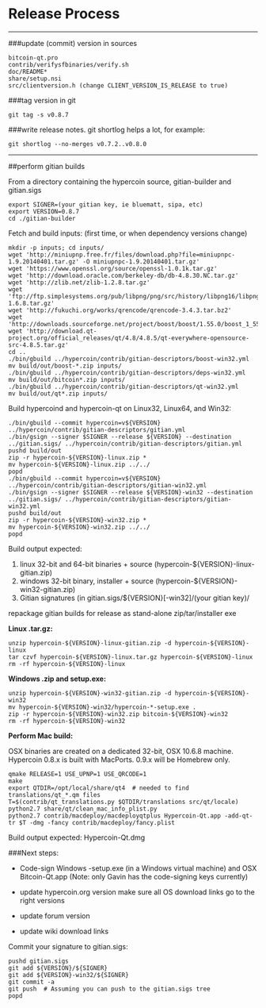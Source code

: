 Release Process
====================

* * *

###update (commit) version in sources


	bitcoin-qt.pro
	contrib/verifysfbinaries/verify.sh
	doc/README*
	share/setup.nsi
	src/clientversion.h (change CLIENT_VERSION_IS_RELEASE to true)

###tag version in git

	git tag -s v0.8.7

###write release notes. git shortlog helps a lot, for example:

	git shortlog --no-merges v0.7.2..v0.8.0

* * *

##perform gitian builds

 From a directory containing the hypercoin source, gitian-builder and gitian.sigs
  
	export SIGNER=(your gitian key, ie bluematt, sipa, etc)
	export VERSION=0.8.7
	cd ./gitian-builder

 Fetch and build inputs: (first time, or when dependency versions change)

	mkdir -p inputs; cd inputs/
	wget 'http://miniupnp.free.fr/files/download.php?file=miniupnpc-1.9.20140401.tar.gz' -O miniupnpc-1.9.20140401.tar.gz'
	wget 'https://www.openssl.org/source/openssl-1.0.1k.tar.gz'
	wget 'http://download.oracle.com/berkeley-db/db-4.8.30.NC.tar.gz'
	wget 'http://zlib.net/zlib-1.2.8.tar.gz'
	wget 'ftp://ftp.simplesystems.org/pub/libpng/png/src/history/libpng16/libpng-1.6.8.tar.gz'
	wget 'http://fukuchi.org/works/qrencode/qrencode-3.4.3.tar.bz2'
	wget 'http://downloads.sourceforge.net/project/boost/boost/1.55.0/boost_1_55_0.tar.bz2'
	wget 'http://download.qt-project.org/official_releases/qt/4.8/4.8.5/qt-everywhere-opensource-src-4.8.5.tar.gz'
	cd ..
	./bin/gbuild ../hypercoin/contrib/gitian-descriptors/boost-win32.yml
	mv build/out/boost-*.zip inputs/
	./bin/gbuild ../hypercoin/contrib/gitian-descriptors/deps-win32.yml
	mv build/out/bitcoin*.zip inputs/
	./bin/gbuild ../hypercoin/contrib/gitian-descriptors/qt-win32.yml
	mv build/out/qt*.zip inputs/

 Build hypercoind and hypercoin-qt on Linux32, Linux64, and Win32:
  
	./bin/gbuild --commit hypercoin=v${VERSION} ../hypercoin/contrib/gitian-descriptors/gitian.yml
	./bin/gsign --signer $SIGNER --release ${VERSION} --destination ../gitian.sigs/ ../hypercoin/contrib/gitian-descriptors/gitian.yml
	pushd build/out
	zip -r hypercoin-${VERSION}-linux.zip *
	mv hypercoin-${VERSION}-linux.zip ../../
	popd
	./bin/gbuild --commit hypercoin=v${VERSION} ../hypercoin/contrib/gitian-descriptors/gitian-win32.yml
	./bin/gsign --signer $SIGNER --release ${VERSION}-win32 --destination ../gitian.sigs/ ../hypercoin/contrib/gitian-descriptors/gitian-win32.yml
	pushd build/out
	zip -r hypercoin-${VERSION}-win32.zip *
	mv hypercoin-${VERSION}-win32.zip ../../
	popd

  Build output expected:

  1. linux 32-bit and 64-bit binaries + source (hypercoin-${VERSION}-linux-gitian.zip)
  2. windows 32-bit binary, installer + source (hypercoin-${VERSION}-win32-gitian.zip)
  3. Gitian signatures (in gitian.sigs/${VERSION}[-win32]/(your gitian key)/

repackage gitian builds for release as stand-alone zip/tar/installer exe

**Linux .tar.gz:**

	unzip hypercoin-${VERSION}-linux-gitian.zip -d hypercoin-${VERSION}-linux
	tar czvf hypercoin-${VERSION}-linux.tar.gz hypercoin-${VERSION}-linux
	rm -rf hypercoin-${VERSION}-linux

**Windows .zip and setup.exe:**

	unzip hypercoin-${VERSION}-win32-gitian.zip -d hypercoin-${VERSION}-win32
	mv hypercoin-${VERSION}-win32/hypercoin-*-setup.exe .
	zip -r hypercoin-${VERSION}-win32.zip bitcoin-${VERSION}-win32
	rm -rf hypercoin-${VERSION}-win32

**Perform Mac build:**

  OSX binaries are created on a dedicated 32-bit, OSX 10.6.8 machine.
  Hypercoin 0.8.x is built with MacPorts.  0.9.x will be Homebrew only.

	qmake RELEASE=1 USE_UPNP=1 USE_QRCODE=1
	make
	export QTDIR=/opt/local/share/qt4  # needed to find translations/qt_*.qm files
	T=$(contrib/qt_translations.py $QTDIR/translations src/qt/locale)
	python2.7 share/qt/clean_mac_info_plist.py
	python2.7 contrib/macdeploy/macdeployqtplus Hypercoin-Qt.app -add-qt-tr $T -dmg -fancy contrib/macdeploy/fancy.plist

 Build output expected: Hypercoin-Qt.dmg

###Next steps:

* Code-sign Windows -setup.exe (in a Windows virtual machine) and
  OSX Bitcoin-Qt.app (Note: only Gavin has the code-signing keys currently)

* update hypercoin.org version
  make sure all OS download links go to the right versions

* update forum version

* update wiki download links

Commit your signature to gitian.sigs:

	pushd gitian.sigs
	git add ${VERSION}/${SIGNER}
	git add ${VERSION}-win32/${SIGNER}
	git commit -a
	git push  # Assuming you can push to the gitian.sigs tree
	popd

